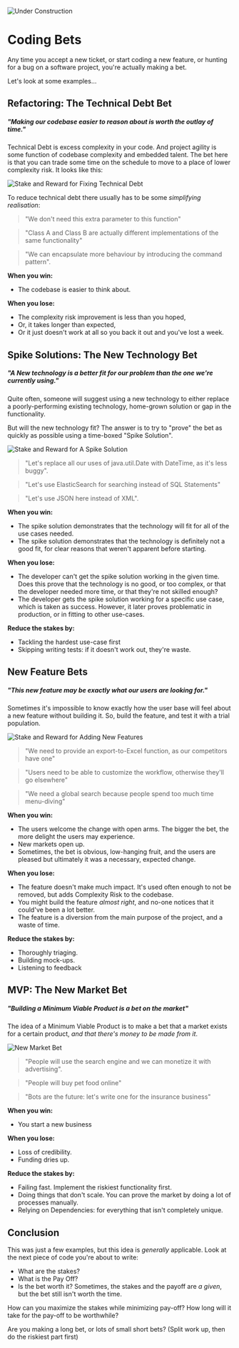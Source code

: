 ![Under Construction](images/state/uc.png)

# Coding Bets

Any time you accept a new ticket, or start coding a new feature, or hunting for a bug on a software project, you're actually making a bet.  

Let's look at some examples...

## Refactoring: The Technical Debt Bet

##### "Making our codebase easier to reason about is worth the outlay of time."

Technical Debt is excess complexity in your code.  And project agility is some function of codebase complexity and embedded talent.  The bet here is that you can trade some time on the schedule to move to a place of lower complexity risk.  It looks like this:

![Stake and Reward for Fixing Technical Debt](images/generated/practices/coding/refactoring.png)

To reduce technical debt there usually has to be some _simplifying realisation_:

> "We don't need this extra parameter to this function"

> "Class A and Class B are actually different implementations of the same functionality"

> "We can encapsulate more behaviour by introducing the command pattern".

**When you win:**
 - The codebase is easier to think about.  
 
**When you lose:** 
- The complexity risk improvement is less than you hoped,
- Or, it takes longer than expected, 
- Or it just doesn't work at all so you back it out and you've lost a week.

## Spike Solutions: The New Technology Bet

##### "A New technology is a better fit for our problem than the one we're currently using."

Quite often, someone will suggest using a new technology to either replace a poorly-performing existing technology, home-grown solution or gap in the functionality.  

But will the new technology fit?  The answer is to try to "prove" the bet as quickly as possible using a time-boxed "Spike Solution".

![Stake and Reward for A Spike Solution](images/generated/practices/coding/spike.png)

> "Let's replace all our uses of java.util.Date with DateTime, as it's less buggy".

> "Let's use ElasticSearch for searching instead of SQL Statements"

> "Let's use JSON here instead of XML".

**When you win:**
 - The spike solution demonstrates that the technology will fit for all of the use cases needed.
 - The spike solution demonstrates that the technology is definitely not a good fit, for clear reasons that weren't apparent before starting. 
 
**When you lose:** 
 - The developer can't get the spike solution working in the given time.  Does this prove that the technology is no good, or too complex, or that the developer needed more time, or that they're not skilled enough?
 - The developer gets the spike solution working for a specific use case, which is taken as success.  However, it later proves problematic in production, or in fitting to other use-cases.
 
**Reduce the stakes by:**

 - Tackling the hardest use-case first
 - Skipping writing tests: if it doesn't work out, they're waste.

## New Feature Bets

##### "This new feature may be exactly what our users are looking for."

Sometimes it's impossible to know exactly how the user base will feel about a new feature without building it.  So, build the feature, and test it with a trial population.

![Stake and Reward for Adding New Features](images/generated/practices/coding/new-feature.png)

> "We need to provide an export-to-Excel function, as our competitors have one"

> "Users need to be able to customize the workflow, otherwise they'll go elsewhere"

> "We need a global search because people spend too much time menu-diving"

**When you win:**
 - The users welcome the change with open arms.  The bigger the bet, the more delight the users may experience.  
 - New markets open up.
 - Sometimes, the bet is obvious, low-hanging fruit, and the users are pleased but ultimately it was a necessary, expected change.
 
**When you lose:**  
 - The feature doesn't make much impact.  It's used often enough to not be removed, but adds Complexity Risk to the codebase.
 - You might build the feature _almost right_, and no-one notices that it could've been a lot better.
 - The feature is a diversion from the main purpose of the project, and a waste of time.  

**Reduce the stakes by:** 
 - Thoroughly triaging.
 - Building mock-ups.
 - Listening to feedback

## MVP: The New Market Bet

##### "Building a Minimum Viable Product is a bet on the market"

The idea of a Minimum Viable Product is to make a bet that a market exists for a certain product, _and that there's money to be made from it_. 

![New Market Bet](images/generated/practices/coding/new-market.png)

> "People will use the search engine and we can monetize it with advertising".

> "People will buy pet food online"

> "Bots are the future: let's write one for the insurance business"

**When you win:**
 - You start a new business
 
**When you lose:**  
 - Loss of credibility.
 - Funding dries up.
 

**Reduce the stakes by:** 
- Failing fast.  Implement the riskiest functionality first.
- Doing things that don't scale.  You can prove the market by doing a lot of processes manually.
- Relying on Dependencies:  for everything that isn't completely unique.

## Conclusion

This was just a few examples, but this idea is _generally_ applicable.  Look at the next piece of code you're about to write:

 - What are the stakes?
 - What is the Pay Off?
 - Is the bet worth it?  Sometimes, the stakes and the payoff are _a given_, but the bet still isn't worth the time.
 
How can you maximize the stakes while minimizing pay-off?  How long will it take for the pay-off to be worthwhile?

Are you making a long bet, or lots of small short bets?  (Split work up, then do the riskiest part first)


